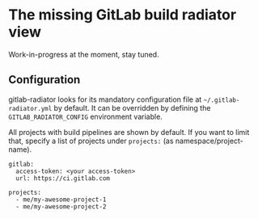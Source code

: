 The missing GitLab build radiator view
=====

Work-in-progress at the moment, stay tuned.

Configuration
----

gitlab-radiator looks for its mandatory configuration file at ```~/.gitlab-radiator.yml``` by default.
It can be overridden by defining the ```GITLAB_RADIATOR_CONFIG``` environment variable.

All projects with build pipelines are shown by default. If you want to limit that, specify a list
of projects under ```projects:``` (as namespace/project-name).

```
gitlab:
  access-token: <your access-token>
  url: https://ci.gitlab.com

projects:
  - me/my-awesome-project-1
  - me/my-awesome-project-2
```
